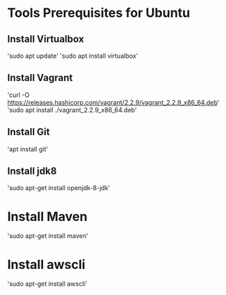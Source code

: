 # Tools Prerequisites for Ubuntu

## Install Virtualbox
'sudo apt update'
'sudo apt install virtualbox'

## Install Vagrant
'curl -O https://releases.hashicorp.com/vagrant/2.2.9/vagrant_2.2.9_x86_64.deb'
'sudo apt install ./vagrant_2.2.9_x86_64.deb'

## Install Git
'apt install git'

## Install jdk8
'sudo apt-get install openjdk-8-jdk'

# Install Maven
'sudo apt-get install maven'

# Install awscli
'sudo apt-get install awscli'
